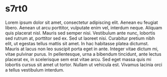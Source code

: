 # s7rt0

Lorem ipsum dolor sit amet, consectetur adipiscing elit. Aenean eu feugiat libero. Aenean ut arcu porttitor, vulputate enim vel, interdum neque. Aliquam quis placerat nisl. Mauris sed semper nisi. Vestibulum ante nunc, lobortis sed rutrum at, porttitor sed ex. Sed ut laoreet nisi. Curabitur pretium nibh elit, ut egestas tellus mattis sit amet. In hac habitasse platea dictumst. Mauris at lacus non leo suscipit porta eget in ante. Integer vitae dictum mi, vitae pulvinar purus. In pellentesque, urna a bibendum tincidunt, ante lectus placerat ex, in scelerisque sem erat vitae arcu. Sed eget massa quis mi lobortis cursus sit amet ut tortor. Nullam ut vehicula est. Vivamus lacinia orci a tellus vestibulum interdum.